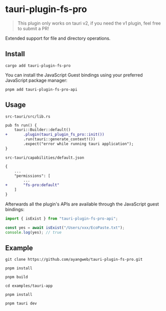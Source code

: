 # tauri-plugin-fs-pro

> This plugin only works on tauri v2, if you need the v1 plugin, feel free to submit a PR!

Extended support for file and directory operations.

## Install

```shell
cargo add tauri-plugin-fs-pro
```

You can install the JavaScript Guest bindings using your preferred JavaScript package manager:

```shell
pnpm add tauri-plugin-fs-pro-api
```

## Usage

`src-tauri/src/lib.rs`

```diff
pub fn run() {
    tauri::Builder::default()
+       .plugin(tauri_plugin_fs_pro::init())
        .run(tauri::generate_context!())
        .expect("error while running tauri application");
}
```

`src-tauri/capabilities/default.json`

```diff
{
    ...
    "permissions": [
        ...
+       "fs-pro:default"
    ]
}
```

Afterwards all the plugin's APIs are available through the JavaScript guest bindings:

```ts
import { isExist } from "tauri-plugin-fs-pro-api";

const yes = await isExist("/Users/xxx/EcoPaste.txt");
console.log(yes); // true
```

## Example

```shell
git clone https://github.com/ayangweb/tauri-plugin-fs-pro.git
```

```shell
pnpm install

pnpm build

cd examples/tauri-app

pnpm install

pnpm tauri dev
```
